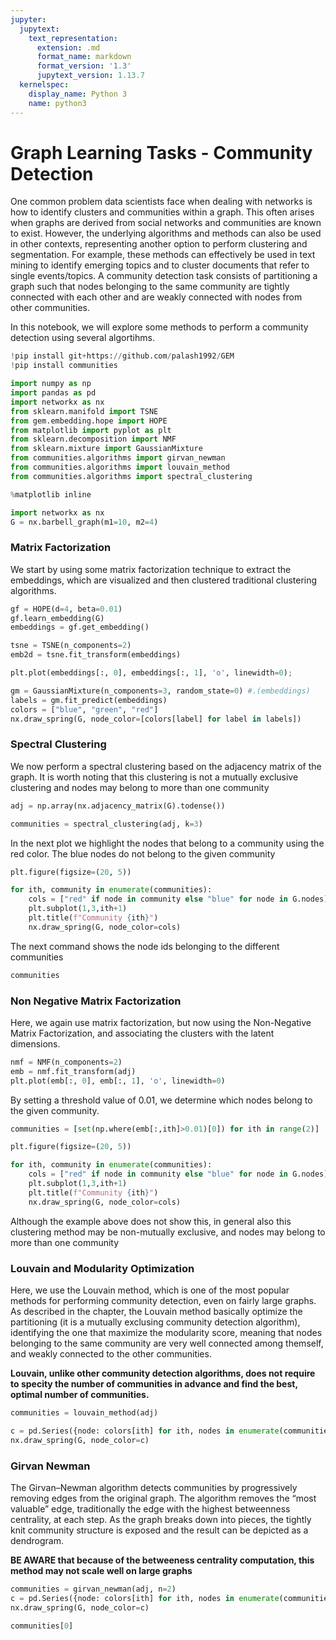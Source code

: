```yaml
---
jupyter:
  jupytext:
    text_representation:
      extension: .md
      format_name: markdown
      format_version: '1.3'
      jupytext_version: 1.13.7
  kernelspec:
    display_name: Python 3
    name: python3
---
```


# Graph Learning Tasks - Community Detection


One common problem data scientists face when dealing with networks is how to identify clusters and communities within a graph. This often arises when graphs are derived from social networks and communities are known to exist. However, the underlying algorithms and methods can also be used in other contexts, representing another option to perform clustering and segmentation. For example, these methods can effectively be used in text mining to identify emerging topics and to cluster documents that refer to single events/topics. A community detection task consists of partitioning a graph such that nodes belonging to the same community are tightly connected with each other and are weakly connected with nodes from other communities.


In this notebook, we will explore some methods to perform a community detection using several algortihms.

```python
!pip install git+https://github.com/palash1992/GEM
!pip install communities
```

```python
import numpy as np
import pandas as pd
import networkx as nx 
from sklearn.manifold import TSNE
from gem.embedding.hope import HOPE 
from matplotlib import pyplot as plt
from sklearn.decomposition import NMF
from sklearn.mixture import GaussianMixture
from communities.algorithms import girvan_newman
from communities.algorithms import louvain_method
from communities.algorithms import spectral_clustering

%matplotlib inline
```

```python
import networkx as nx 
G = nx.barbell_graph(m1=10, m2=4)
```

### Matrix Factorization 


We start by using some matrix factorization technique to extract the embeddings, which are visualized and then clustered traditional clustering algorithms.  

```python
gf = HOPE(d=4, beta=0.01) 
gf.learn_embedding(G) 
embeddings = gf.get_embedding()
```

```python
tsne = TSNE(n_components=2) 
emb2d = tsne.fit_transform(embeddings)
```

```python
plt.plot(embeddings[:, 0], embeddings[:, 1], 'o', linewidth=0);
```

```python
gm = GaussianMixture(n_components=3, random_state=0) #.(embeddings)
labels = gm.fit_predict(embeddings)
colors = ["blue", "green", "red"]
nx.draw_spring(G, node_color=[colors[label] for label in labels])
```

### Spectral Clustering


We now perform a spectral clustering based on the adjacency matrix of the graph. It is worth noting that this clustering is not a mutually exclusive clustering and nodes may belong to more than one community

```python
adj = np.array(nx.adjacency_matrix(G).todense())
```

```python
communities = spectral_clustering(adj, k=3)
```

In the next plot we highlight the nodes that belong to a community using the red color. The blue nodes do not belong to the given community

```python
plt.figure(figsize=(20, 5))

for ith, community in enumerate(communities):
    cols = ["red" if node in community else "blue" for node in G.nodes]
    plt.subplot(1,3,ith+1)
    plt.title(f"Community {ith}")
    nx.draw_spring(G, node_color=cols)
```

The next command shows the node ids belonging to the different communities

```python
communities
```

### Non Negative Matrix Factorization 


Here, we again use matrix factorization, but now using the Non-Negative Matrix Factorization, and associating the clusters with the latent dimensions.

```python
nmf = NMF(n_components=2)
emb = nmf.fit_transform(adj)
plt.plot(emb[:, 0], emb[:, 1], 'o', linewidth=0)
```

By setting a threshold value of 0.01, we determine which nodes belong to the given community.

```python
communities = [set(np.where(emb[:,ith]>0.01)[0]) for ith in range(2)]
```

```python
plt.figure(figsize=(20, 5))

for ith, community in enumerate(communities):
    cols = ["red" if node in community else "blue" for node in G.nodes]
    plt.subplot(1,3,ith+1)
    plt.title(f"Community {ith}")
    nx.draw_spring(G, node_color=cols)
```

Although the example above does not show this, in general also this clustering method may be non-mutually exclusive, and nodes may belong to more than one community


### Louvain and Modularity Optimization


Here, we use the Louvain method, which is one of the most popular methods for performing community detection, even on fairly large graphs. As described in the chapter, the Louvain method basically optimize the partitioning (it is a mutually exclusing community detection algorithm), identifying the one that maximize the modularity score, meaning that nodes belonging to the same community are very well connected among themself, and weakly connected to the other communities. 

**Louvain, unlike other community detection algorithms, does not require to specity the number of communities in advance and find the best, optimal number of communities.**

```python
communities = louvain_method(adj)

c = pd.Series({node: colors[ith] for ith, nodes in enumerate(communities[0]) for node in nodes}).values
nx.draw_spring(G, node_color=c)
```

### Girvan Newman


The Girvan–Newman algorithm detects communities by progressively removing edges from the original graph. The algorithm removes the “most valuable” edge, traditionally the edge with the highest betweenness centrality, at each step. As the graph breaks down into pieces, the tightly knit community structure is exposed and the result can be depicted as a dendrogram.

**BE AWARE that because of the betweeness centrality computation, this method may not scale well on large graphs**

```python
communities = girvan_newman(adj, n=2)
c = pd.Series({node: colors[ith] for ith, nodes in enumerate(communities[0]) for node in nodes}).values
nx.draw_spring(G, node_color=c)
```

```python
communities[0]
```
